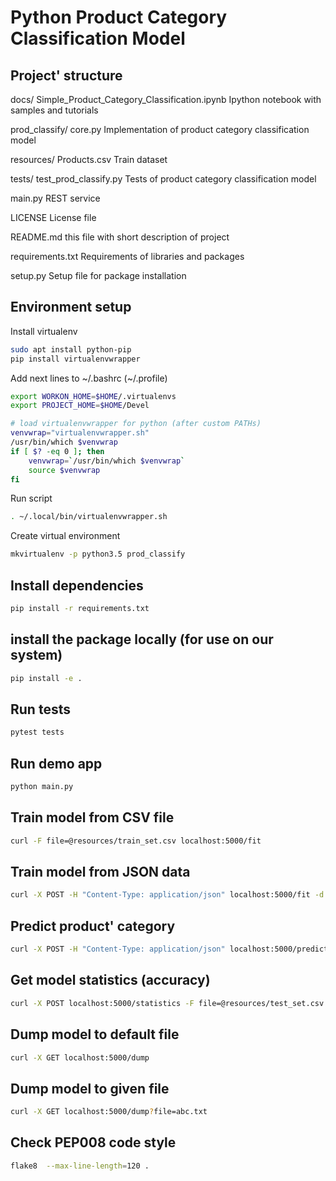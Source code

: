 Python Product Category Classification Model
============================================

## Project' structure ##

docs/
    Simple_Product_Category_Classification.ipynb    Ipython notebook with samples and tutorials

prod_classify/
    core.py                                         Implementation of product category classification model

resources/
    Products.csv                                    Train dataset

tests/
    test_prod_classify.py                           Tests of product category classification model

main.py                 REST service

LICENSE                 License file

README.md               this file with short description of project

requirements.txt        Requirements of libraries and packages

setup.py                Setup file for package installation

## Environment setup ##

Install virtualenv

```bash
sudo apt install python-pip
pip install virtualenvwrapper
```

Add next lines to ~/.bashrc (~/.profile)

```bash
export WORKON_HOME=$HOME/.virtualenvs
export PROJECT_HOME=$HOME/Devel

# load virtualenvwrapper for python (after custom PATHs)
venvwrap="virtualenvwrapper.sh"
/usr/bin/which $venvwrap
if [ $? -eq 0 ]; then
    venvwrap=`/usr/bin/which $venvwrap`
    source $venvwrap
fi
```

Run script

```bash
. ~/.local/bin/virtualenvwrapper.sh
```

Create virtual environment

```bash
mkvirtualenv -p python3.5 prod_classify
```

## Install dependencies ##

```bash
pip install -r requirements.txt
```

## install the package locally (for use on our system) ##

```bash
pip install -e .
```

## Run tests ##

```bash
pytest tests
```

## Run demo app ##

```bash
python main.py
```

## Train model from CSV file ##

```bash
curl -F file=@resources/train_set.csv localhost:5000/fit
```

## Train model from JSON data ##

```bash
curl -X POST -H "Content-Type: application/json" localhost:5000/fit -d @resources/train_set.json
```

## Predict product' category ##

```bash
curl -X POST -H "Content-Type: application/json" localhost:5000/predict -d '{"products": {"101": "best"}}'
```

## Get model statistics (accuracy) ##

```bash
curl -X POST localhost:5000/statistics -F file=@resources/test_set.csv
```

## Dump model to default file ##

```bash
curl -X GET localhost:5000/dump
```


## Dump model to given file ##

```bash
curl -X GET localhost:5000/dump?file=abc.txt
```

## Check PEP008 code style ##

```bash
flake8  --max-line-length=120 .
```